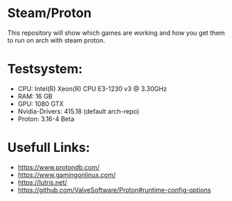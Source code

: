 # Steam/Proton
This repository will show which games are working and how you get them to run on arch with steam proton.

# Testsystem:
- CPU: Intel(R) Xeon(R) CPU E3-1230 v3 @ 3.30GHz
- RAM: 16 GB
- GPU: 1080 GTX
- Nvidia-Drivers: 415.18 (default arch-repo)
- Proton: 3.16-4 Beta

# Usefull Links:
- https://www.protondb.com/
- https://www.gamingonlinux.com/
- https://lutris.net/
- https://github.com/ValveSoftware/Proton#runtime-config-options
